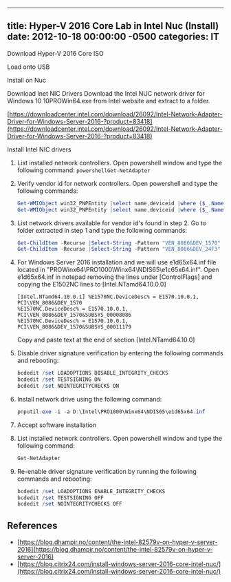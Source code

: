 ﻿---

title:  Hyper-V 2016 Core Lab in Intel Nuc (Install)
date:   2012-10-18 00:00:00 -0500
categories: IT
---

Download Hyper-V 2016 Core ISO

Load onto USB

Install on Nuc

Download Inet NIC Drivers
Download the Intel NUC network driver for Windows 10 10PROWin64.exe from Intel website and extract to a folder.

[https://downloadcenter.intel.com/download/26092/Intel-Network-Adapter-Driver-for-Windows-Server-2016-?product=83418](https://downloadcenter.intel.com/download/26092/Intel-Network-Adapter-Driver-for-Windows-Server-2016-?product=83418)

Install Intel NIC drivers

1. List installed network controllers.  Open powershell window and type the following command:
    ```powershellGet-NetAdapter```
2. Verify vendor id for network controllers. Open powershell and type the following commands:

    ```powershell
    Get-WMIObject win32_PNPEntity |select name,deviceid |where {$_.Name -match "Ethernet"}
    Get-WMIObject win32_PNPEntity |select name,deviceid |where {$_.Name -match "Network"}
    ```

3. List network drivers available for vendor id's  found in step 2.  Go to folder extracted in step 1 and type the following commands:

    ```powershell
    Get-ChildItem -Recurse |Select-String -Pattern "VEN_8086&DEV_1570" |group Path |select Name
    Get-ChildItem -Recurse |Select-String -Pattern "VEN_8086&DEV_24F3" |group Path |select Name
    ```

4. For Windows Server 2016 installation and we will use e1d65x64.inf file located in "PROWinx64\PRO1000\Winx64\NDIS65\e1c65x64.inf". Open e1d65x64.inf in notepad removing the lines under [ControlFlags] and copying the E1502NC lines to [Intel.NTamd64.10.0.0]

    ```text
    [Intel.NTamd64.10.0.1] %E1570NC.DeviceDesc% = E1570.10.0.1, PCI\VEN_8086&DEV_1570
    %E1570NC.DeviceDesc% = E1570.10.0.1, PCI\VEN_8086&DEV_1570&SUBSYS_00008086
    %E1570NC.DeviceDesc% = E1570.10.0.1, PCI\VEN_8086&DEV_1570&SUBSYS_00011179
    ```

    Copy and paste text at the end of section [Intel.NTamd64.10.0]

5. Disable driver signature verification by entering the following commands and rebooting:

    ```powershell
    bcdedit /set LOADOPTIONS DISABLE_INTEGRITY_CHECKS
    bcdedit /set TESTSIGNING ON
    bcdedit /set NOINTEGRITYCHECKS ON
    ```

6. Install network drive using the following command:

    ```powershell
    pnputil.exe -i -a D:\Intel\PRO1000\Winx64\NDIS65\e1d65x64.inf
    ```

7. Accept software installation
8. List installed network controllers.  Open powershell window and type the following command:

    ```powershell
    Get-NetAdapter
    ```

9. Re-enable driver signature verification by running the following commands and rebooting:

    ```powershell
    bcdedit /set LOADOPTIONS ENABLE_INTEGRITY_CHECKS
    bcdedit /set TESTSIGNING OFF
    bcdedit /set NOINTEGRITYCHECKS OFF
    ```

## References

- [https://blog.dhampir.no/content/the-intel-82579v-on-hyper-v-server-2016](https://blog.dhampir.no/content/the-intel-82579v-on-hyper-v-server-2016)
- [https://blog.citrix24.com/install-windows-server-2016-core-intel-nuc/](https://blog.citrix24.com/install-windows-server-2016-core-intel-nuc/)

